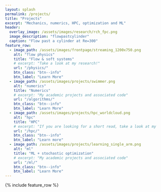 ```yaml
---
layout: splash
permalink: /projects/
title: "Projects"
excerpt: "Mechanics, numerics, HPC, optimization and ML"
header:
  overlay_image: /assets/images/research/rch_fpc.png
  image_description: "flowpastcylinder"
  caption: "Flow past a cylinder at Re=300"
feature_row:
  - image_path: /assets/images/frontpage/streaming_1200x750.png
    alt: "flow physics"
    title: "Flow & soft systems"
    # excerpt: "Take a look at my research!"
    url: "/physics/"
    btn_class: "btn--info"
    btn_label: "Learn More"
  - image_path: /assets/images/projects/swimmer.png
    alt: "numerics"
    title: "Numerics"
    # excerpt: "My academic projects and associated code"
    url: "/algorithms/"
    btn_class: "btn--info"
    btn_label: "Learn More"
  - image_path: /assets/images/projects/hpc_worldcloud.png
    alt: "hpc"
    title: "HPC"
    # excerpt: "If you are looking for a short read, take a look at my Linkedin"
    url: "/hpc/"
    btn_class: "btn--info"
    btn_label: "Learn more"
  - image_path: /assets/images/projects/learning_single_arm.png
    alt: "ml"
    title: "ML + stochastic optimization"
    # excerpt: "My academic projects and associated code"
    url: "/ml/"
    btn_class: "btn--info"
    btn_label: "Learn More"
---
```


{% include feature_row %}
